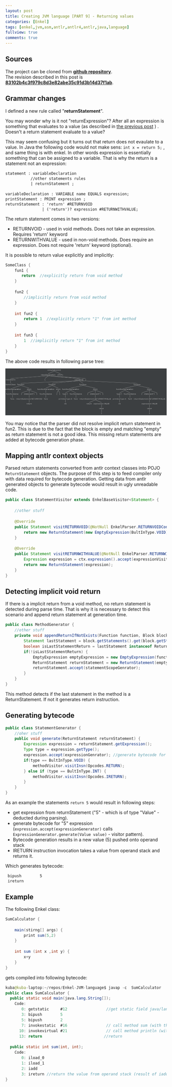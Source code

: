 ```yaml
---
layout: post
title: Creating JVM language [PART 9] - Returning values
categories: [Enkel]
tags: [enkel,jvm,asm,antlr,antlr4,antlr,java,language]
fullview: true
comments: true
---
```

## Sources

The project can be cloned from **[github repository](https://github.com/JakubDziworski/Enkel-JVM-language)**.  
The revision described in this post is **[83102b4c3f979c8d3e82abe35c91d3b14d37f1ab](https://github.com/JakubDziworski/Enkel-JVM-language/tree/83102b4c3f979c8d3e82abe35c91d3b14d37f1ab)**.

## Grammar changes

I defined a new rule called "**returnStatement**". 

You may wonder why is it not "returnExpression"?
After all an expression is something that evaluates to a value (as described in [the previous post](http://jakubdziworski.github.io/enkel/2016/04/10/enkel_8_arthimetic.html) ) . Doesn't a return statement evaluate to a value?

This may seem confusing but it turns out that return does not evaulate to a value.
In Java the following code would not make sens:
``` int x = return 5; ``` , and same thing is with enkel.
In other words expression is essentially something that can be assigned to a variable.
That is why the return is a statement not an expression:

```antlr
statement : variableDeclaration
           //other statements rules
           | returnStatement ;

variableDeclaration : VARIABLE name EQUALS expression;
printStatement : PRINT expression ;
returnStatement : 'return' #RETURNVOID
                | ('return')? expression #RETURNWITHVALUE;
```

The return statement comes in two versions:

* RETURNVOID - used in void methods. Does not take an expression. Requires 'return' keyword
* RETURNWITHVALUE - used in non-void methods. Does require an expression. Does not require 'return' keyword (optional). 

It is possible to return value explicitly and implicitly:

```java
SomeClass {
    fun1 {
       return  //explicitly return from void method
    }
    
    fun2 {
        //implicitly return from void method
    }
    
    int fun2 {
        return 1  //explicitly return "1" from int method
    }
    
    int fun3 {
        1  //implicitly return "1" from int method
    }
}
```

The above code results in following parse tree:

![Parse Tree](/assets/media/enkel_9/parse_tree.png)

You may notice that the parser did not resolve implicit return statement in fun2.
This is due to the fact that the block is empty and matching "empty" as return statement is not a good idea.
This missing return statements are added at bytecode generation phase.

## Mapping antlr context objects

Parsed return statements converted from antlr context classes into POJO ```ReturnStatement``` objects.
The purpose of this step is to feed compiler only with data required for bytecode generation. 
Getting data from antlr generated objects to generate bytecode would result in ugly unreadable code.

```java
public class StatementVisitor extends EnkelBaseVisitor<Statement> {

    //other stuff
    
    @Override
    public Statement visitRETURNVOID(@NotNull EnkelParser.RETURNVOIDContext ctx) {
        return new ReturnStatement(new EmptyExpression(BultInType.VOID));
    }
    
    @Override
    public Statement visitRETURNWITHVALUE(@NotNull EnkelParser.RETURNWITHVALUEContext ctx) {
        Expression expression = ctx.expression().accept(expressionVisitor); 
        return new ReturnStatement(expression);
    }   
}

```


## Detecting implicit void return

If there is a implicit return from a void method, no return statement is detected during parse time.
That is why it is necessary to detect this scenario and append return statement at generation time.

```java
public class MethodGenerator {
    //other stuff
    private void appendReturnIfNotExists(Function function, Block block,StatementGenerator statementScopeGenrator) {
        Statement lastStatement = block.getStatements().get(block.getStatements().size() - 1);
        boolean isLastStatementReturn = lastStatement instanceof ReturnStatement;
        if(!isLastStatementReturn) {
            EmptyExpression emptyExpression = new EmptyExpression(function.getReturnType());
            ReturnStatement returnStatement = new ReturnStatement(emptyExpression);
            returnStatement.accept(statementScopeGenrator);
        }
    }
}
```
This method detects if the last statement in the method is a ReturnStatement.
If not it generates return instruction.

## Generating bytecode

```java
public class StatementGenerator {
    //oher stuff
    public void generate(ReturnStatement returnStatement) {
        Expression expression = returnStatement.getExpression();
        Type type = expression.getType();
        expression.accept(expressionGenrator); //generate bytecode for expression itself (puts the value of expression onto the stack)
        if(type == BultInType.VOID) {
            methodVisitor.visitInsn(Opcodes.RETURN);
        } else if (type == BultInType.INT) {
            methodVisitor.visitInsn(Opcodes.IRETURN);
        }
    }
}
```

As an example the statements ```return 5``` would result in following steps:

* get expression from returnStatement ("5" - which is of type "Value" - deducted during parsing).
* generate bytecode for "5" expression (```expression.accept(expressionGenerator)``` calls ```ExpressionGenerator.generate(Value value)``` - visitor pattern).
* Bytecode generation results in a new value (5) pushed onto operand stack
* IRETURN instruction invocation takes a value from operand stack and returns it. 

Which generates bytecode:

``` 
 bipush        5
 ireturn
```

## Example

The following Enkel class:

```java
SumCalculator {

    main(stirng[] args) {
        print sum(5,2)
    }

    int sum (int x ,int y) {
        x+y
    }
}
```
gets compiled into following bytecode:

```java
kuba@kuba-laptop:~/repos/Enkel-JVM-language$ javap -c  SumCalculator
public class SumCalculator {
  public static void main(java.lang.String[]);
    Code:
       0: getstatic     #12                 //get static field java/lang/System.out:Ljava/io/PrintStream;
       3: bipush        5
       5: bipush        2
       7: invokestatic  #16                 // call method sum (with the values on operand stack 5,2)
      10: invokevirtual #21                 // call method println (with the value on stack - the result of method sum)
      13: return                           //return

  public static int sum(int, int);
    Code:
       0: iload_0
       1: iload_1
       2: iadd
       3: ireturn //return the value from operand stack (result of iadd)
}

```

